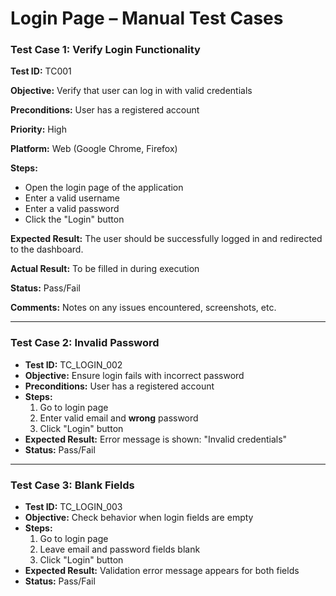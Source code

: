 # Login Page – Manual Test Cases

### Test Case 1: Verify Login Functionality

**Test ID:** TC001 

**Objective:** Verify that user can log in with valid credentials  

**Preconditions:** User has a registered account

**Priority:** High

**Platform:** Web (Google Chrome, Firefox)

**Steps:**  
- Open the login page of the application
- Enter a valid username
- Enter a valid password
- Click the "Login" button  

**Expected Result:** The user should be successfully logged in and redirected to the dashboard.

**Actual Result:** To be filled in during execution

**Status:** Pass/Fail

**Comments:** Notes on any issues encountered, screenshots, etc.

---

### Test Case 2: Invalid Password
- **Test ID:** TC_LOGIN_002  
- **Objective:** Ensure login fails with incorrect password  
- **Preconditions:** User has a registered account  
- **Steps:**  
  1. Go to login page  
  2. Enter valid email and **wrong** password  
  3. Click "Login" button  
- **Expected Result:** Error message is shown: "Invalid credentials"  
- **Status:** Pass/Fail

---

### Test Case 3: Blank Fields
- **Test ID:** TC_LOGIN_003  
- **Objective:** Check behavior when login fields are empty  
- **Steps:**  
  1. Go to login page  
  2. Leave email and password fields blank  
  3. Click "Login" button  
- **Expected Result:** Validation error message appears for both fields  
- **Status:** Pass/Fail
